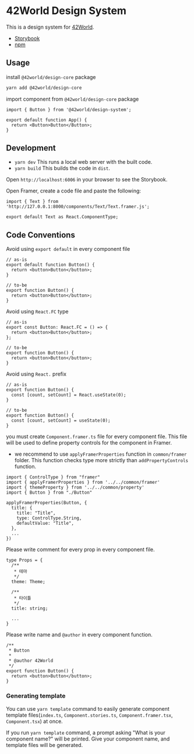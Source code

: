 # 42World Design System

This is a design system for [42World](https://42world.kr).

- [Storybook](https://42-world.github.io/design/latest/storybook)
- [npm](https://www.npmjs.com/package/@42world/design-core)

## Usage

install `@42world/design-core` package

```bash
yarn add @42world/design-core
```

import component from `@42world/design-core` package

```tsx
import { Button } from '@42world/design-system';

export default function App() {
  return <Button>Button</Button>;
}
```

## Development

- `yarn dev` This runs a local web server with the built code.
- `yarn build` This builds the code in `dist`.

Open `http://localhost:6006` in your browser to see the Storybook.

Open Framer, create a code file and paste the following:

```tsx
import { Text } from 'http://127.0.0.1:8000/components/Text/Text.framer.js';

export default Text as React.ComponentType;
```

## Code Conventions

Avoid using `export default` in every component file

```tsx
// as-is
export default function Button() {
  return <button>Button</button>;
}

// to-be
export function Button() {
  return <button>Button</button>;
}
```

Avoid using `React.FC` type

```tsx
// as-is
export const Button: React.FC = () => {
  return <button>Button</button>;
};

// to-be
export function Button() {
  return <button>Button</button>;
}
```

Avoid using `React.` prefix

```tsx
// as-is
export function Button() {
  const [count, setCount] = React.useState(0);
}

// to-be
export function Button() {
  const [count, setCount] = useState(0);
}
```

you must create `Component.framer.ts` file for every component file. This file will be used to define property controls for the component in Framer.

- we recommend to use `applyFramerProperties` function in `common/framer` folder. This function checks type more strictly than `addPropertyControls` function.

```tsx
import { ControlType } from "framer"
import { applyFramerProperties } from '../../common/framer'
import { themeProperty } from '../../common/property'
import { Button } from "./Button"

applyFramerProperties(Button, {
  title: {
    title: "Title",
    type: ControlType.String,
    defaultValue: "Title",
  },
  ...
})
```

Please write comment for every prop in every component file.

```tsx
type Props = {
  /**
   * 테마
   */
  theme: Theme;

  /**
   * 타이틀
   */
  title: string;

  ...
}
```

Please write name and `@author` in every component function.

```tsx
/**
 * Button
 *
 * @author 42World
 */
export function Button() {
  return <button>Button</button>;
}
```

### Generating template

You can use `yarn template` command to easily generate component template files(`index.ts`, `Component.stories.ts`, `Component.framer.tsx`, `Component.tsx`) at once.

If you run `yarn template` command, a prompt asking "What is your component name?" will be printed. Give your component name, and template files will be generated.
